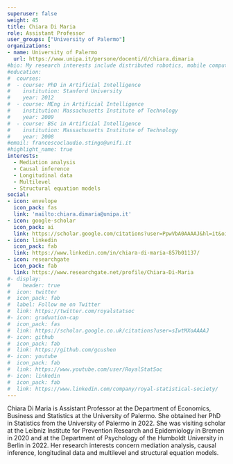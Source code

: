 ```yaml
---
superuser: false
weight: 45
title: Chiara Di Maria
role: Assistant Professor
user_groups: ["University of Palermo"]
organizations:
- name: University of Palermo
  url: https://www.unipa.it/persone/docenti/d/chiara.dimaria
#bio: My research interests include distributed robotics, mobile computing and programmable matter.
#education:
#  courses:
#  - course: PhD in Artificial Intelligence
#    institution: Stanford University
#    year: 2012
#  - course: MEng in Artificial Intelligence
#    institution: Massachusetts Institute of Technology
#    year: 2009
#  - course: BSc in Artificial Intelligence
#    institution: Massachusetts Institute of Technology
#    year: 2008
#email: francescoclaudio.stingo@unifi.it
#highlight_name: true
interests:
  - Mediation analysis
  - Causal inference
  - Longitudinal data
  - Multilevel
  - Structural equation models
social:
- icon: envelope
  icon_pack: fas
  link: 'mailto:chiara.dimaria@unipa.it'
- icon: google-scholar
  icon_pack: ai
  link: https://scholar.google.com/citations?user=PpwVbA0AAAAJ&hl=it&oi=ao
- icon: linkedin
  icon_pack: fab
  link: https://www.linkedin.com/in/chiara-di-maria-857b01137/
- icon: researchgate
  icon_pack: fab
  link: https://www.researchgate.net/profile/Chiara-Di-Maria
#- display:
#    header: true
#  icon: twitter
#  icon_pack: fab
#  label: Follow me on Twitter
#  link: https://twitter.com/royalstatsoc
#- icon: graduation-cap
#  icon_pack: fas
#  link: https://scholar.google.co.uk/citations?user=sIwtMXoAAAAJ
#- icon: github
#  icon_pack: fab
#  link: https://github.com/gcushen
#- icon: youtube
#  icon_pack: fab
#  link: https://www.youtube.com/user/RoyalStatSoc
#- icon: linkedin
#  icon_pack: fab
#  link: https://www.linkedin.com/company/royal-statistical-society/
---
```


Chiara Di Maria is Assistant Professor at the Department of Economics, Business and Statistics at the University of Palermo. She obtained her PhD in Statistics from the University of Palermo in 2022. She was visiting scholar at the Leibniz Institute for Prevention Research and Epidemiology in Bremen in 2020 and at the Department of Psychology of the Humboldt University in Berlin in 2022.  Her research interests concern mediation analysis, causal inference, longitudinal data and multilevel and structural equation models. 


